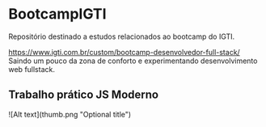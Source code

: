 # BootcampIGTI
Repositório destinado a estudos relacionados ao bootcamp do IGTI.

https://www.igti.com.br/custom/bootcamp-desenvolvedor-full-stack/
Saindo um pouco da zona de conforto e experimentando desenvolvimento web fullstack.

<h2> Trabalho prático JS Moderno </h2>
![Alt text](thumb.png "Optional title")

